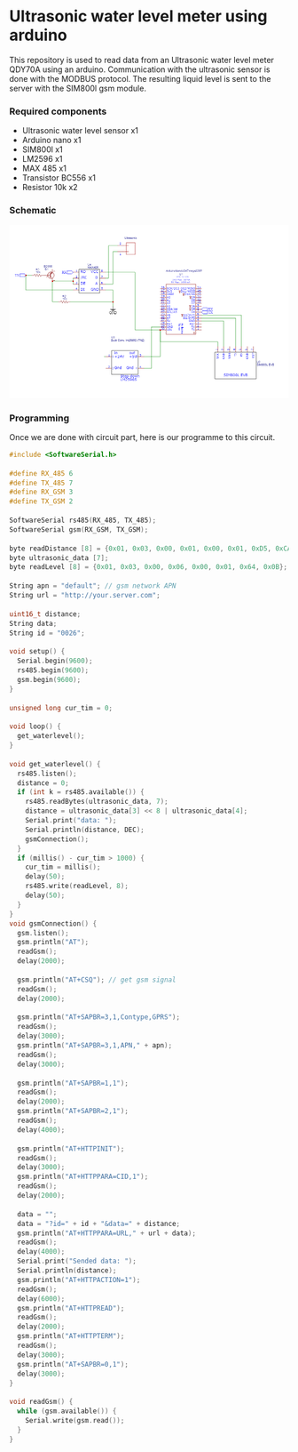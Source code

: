 # Ultrasonic water level meter using arduino

This repository is used to read data from an Ultrasonic water level meter QDY70A using an arduino. Communication with the ultrasonic sensor is done with the MODBUS protocol. The resulting liquid level is sent to the server with the SIM800l gsm module.

### Required components
- Ultrasonic water level sensor x1
- Arduino nano x1
- SIM800l  x1
- LM2596  x1
- MAX 485  x1
- Transistor BC556  x1
- Resistor 10k  x2

### Schematic
![Schematic Utrasonic water level meter](https://github.com/djmuhammad/Ultrasonic-water-level-meter-using-arduino/blob/main/Schematic.png "Schematic Utrasonic water level meter")

### Programming
Once we are done with circuit part, here is our programme to this circuit.

```cpp
#include <SoftwareSerial.h>

#define RX_485 6
#define TX_485 7
#define RX_GSM 3
#define TX_GSM 2

SoftwareSerial rs485(RX_485, TX_485);
SoftwareSerial gsm(RX_GSM, TX_GSM);

byte readDistance [8] = {0x01, 0x03, 0x00, 0x01, 0x00, 0x01, 0xD5, 0xCA}; // Read distance command 
byte ultrasonic_data [7];
byte readLevel [8] = {0x01, 0x03, 0x00, 0x06, 0x00, 0x01, 0x64, 0x0B}; // Read liquid level command

String apn = "default"; // gsm network APN
String url = "http://your.server.com";

uint16_t distance;
String data;
String id = "0026";

void setup() {
  Serial.begin(9600);
  rs485.begin(9600);
  gsm.begin(9600);
}

unsigned long cur_tim = 0;

void loop() {
  get_waterlevel();
}

void get_waterlevel() {
  rs485.listen();
  distance = 0;
  if (int k = rs485.available()) {
    rs485.readBytes(ultrasonic_data, 7);
    distance = ultrasonic_data[3] << 8 | ultrasonic_data[4];
    Serial.print("data: ");
    Serial.println(distance, DEC);
    gsmConnection();
  }
  if (millis() - cur_tim > 1000) {
    cur_tim = millis();
    delay(50);
    rs485.write(readLevel, 8);
    delay(50);
  }
}
void gsmConnection() {
  gsm.listen();
  gsm.println("AT");
  readGsm();
  delay(2000);

  gsm.println("AT+CSQ"); // get gsm signal
  readGsm();
  delay(2000);

  gsm.println("AT+SAPBR=3,1,Contype,GPRS");
  readGsm();
  delay(3000);
  gsm.println("AT+SAPBR=3,1,APN," + apn);
  readGsm();
  delay(3000);

  gsm.println("AT+SAPBR=1,1");
  readGsm();
  delay(2000);
  gsm.println("AT+SAPBR=2,1");
  readGsm();
  delay(4000);

  gsm.println("AT+HTTPINIT");
  readGsm();
  delay(3000);
  gsm.println("AT+HTTPPARA=CID,1");
  readGsm();
  delay(2000);

  data = "";
  data = "?id=" + id + "&data=" + distance;
  gsm.println("AT+HTTPPARA=URL," + url + data);
  readGsm();
  delay(4000);
  Serial.print("Sended data: ");
  Serial.println(distance);
  gsm.println("AT+HTTPACTION=1");
  readGsm();
  delay(6000);
  gsm.println("AT+HTTPREAD");
  readGsm();
  delay(2000);
  gsm.println("AT+HTTPTERM");
  readGsm();
  delay(3000);
  gsm.println("AT+SAPBR=0,1");
  delay(3000);
}

void readGsm() {
  while (gsm.available()) {
    Serial.write(gsm.read());
  }
}
```
